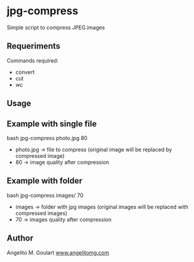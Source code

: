 jpg-compress
====================
Simple script to compress JPEG images

Requeriments
--------------------

Commands required:
* convert
* cut
* wc

Usage
--------------------

Example with single file
--------------------

bash jpg-compress photo.jpg 80

* photo.jpg -> file to compress (original image will be replaced by compressed image)
* 80 -> image quality after compression

Example with folder
--------------------

bash jpg-compress images/ 70
* images -> folder with jpg images (original images will be replaced with compressed images)
* 70 -> images quality after compression

Author
--------------------

Angelito M. Goulart
www.angelitomg.com
